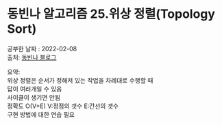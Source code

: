 # 동빈나 알고리즘 25.위상 정렬(Topology Sort)

공부한 날짜 : 2022-02-08  
출처: [동빈나 블로그](https://blog.naver.com/ndb796/221236874984)   

요약:  
  위상 정렬은 순서가 정해져 있는 작업을 차례대로 수행할 때  
  답이 여러개일 수 있음  
  사이클이 생기면 안됨  
  정확도 O(V+E)   V:정점의 갯수 E:간선의 갯수  
  구현 방법에 대한 연습 필요  
